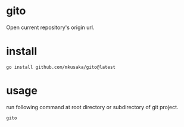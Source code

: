 # gito
Open current repository's origin url.

# install
```
go install github.com/mkusaka/gito@latest
```

# usage
run following command at root directory or subdirectory of git project.
```
gito
```
